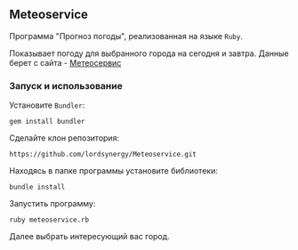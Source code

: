 ## Meteoservice
Программа "Прогноз погоды", реализованная на языке ```Ruby```. 

Показывает погоду для выбранного города на сегодня и завтра. Данные берет с сайта - [Метеосервис](https://www.meteoservice.ru/)
### Запуск и использование
Установите ```Bundler```:
```
gem install bundler
```
Сделайте клон репозитория:
```
https://github.com/lordsynergy/Meteoservice.git
```
Находясь в папке программы установите библиотеки:
```
bundle install
```
Запустить программу:
```
ruby meteoservice.rb
```
Далее выбрать интересующий вас город.

